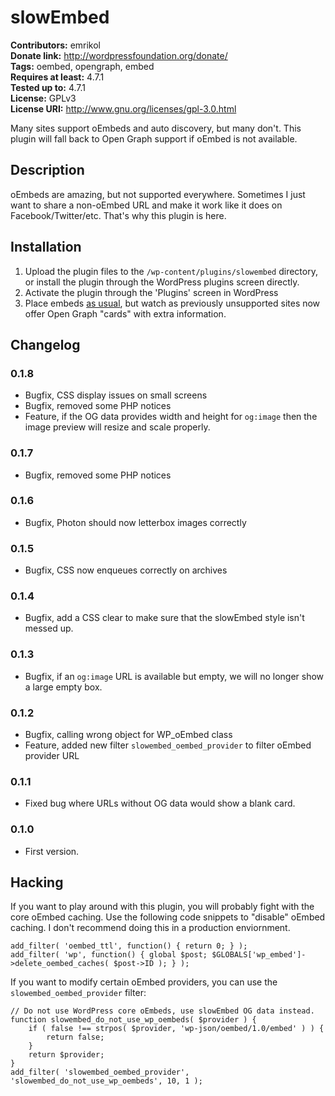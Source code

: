 # slowEmbed 
**Contributors:** emrikol  
**Donate link:** http://wordpressfoundation.org/donate/  
**Tags:** oembed, opengraph, embed  
**Requires at least:** 4.7.1  
**Tested up to:** 4.7.1  
**License:** GPLv3  
**License URI:** http://www.gnu.org/licenses/gpl-3.0.html  

Many sites support oEmbeds and auto discovery, but many don't.  This plugin will fall back to Open Graph support if oEmbed is not available.


## Description 

oEmbeds are amazing, but not supported everywhere.  Sometimes I just want to share a non-oEmbed URL and make it work like it does on Facebook/Twitter/etc.  That's why this plugin is here.


## Installation 

1. Upload the plugin files to the `/wp-content/plugins/slowembed` directory, or install the plugin through the WordPress plugins screen directly.
2. Activate the plugin through the 'Plugins' screen in WordPress
3. Place embeds [as usual](https://codex.wordpress.org/Embeds), but watch as previously unsupported sites now offer Open Graph "cards" with extra information.


## Changelog 


### 0.1.8 

* Bugfix, CSS display issues on small screens
* Bugfix, removed some PHP notices
* Feature, if the OG data provides width and height for `og:image` then the image preview will resize and scale properly.


### 0.1.7 

* Bugfix, removed some PHP notices


### 0.1.6 

* Bugfix, Photon should now letterbox images correctly


### 0.1.5 

* Bugfix, CSS now enqueues correctly on archives


### 0.1.4 

* Bugfix, add a CSS clear to make sure that the slowEmbed style isn't messed up.


### 0.1.3 

* Bugfix, if an `og:image` URL is available but empty, we will no longer show a large empty box.


### 0.1.2 

* Bugfix, calling wrong object for WP_oEmbed class
* Feature, added new filter `slowembed_oembed_provider` to filter oEmbed provider URL


### 0.1.1 

* Fixed bug where URLs without OG data would show a blank card.


### 0.1.0 

* First version.


## Hacking 

If you want to play around with this plugin, you will probably fight with the core oEmbed caching.  Use the following code snippets to "disable" oEmbed caching.  I don't recommend doing this in a production enviornment.

```
add_filter( 'oembed_ttl', function() { return 0; } );
add_filter( 'wp', function() { global $post; $GLOBALS['wp_embed']->delete_oembed_caches( $post->ID ); } );
```

If you want to modify certain oEmbed providers, you can use the `slowembed_oembed_provider` filter:

```
// Do not use WordPress core oEmbeds, use slowEmbed OG data instead.
function slowembed_do_not_use_wp_oembeds( $provider ) {
    if ( false !== strpos( $provider, 'wp-json/oembed/1.0/embed' ) ) {
        return false;
    }
    return $provider;
}
add_filter( 'slowembed_oembed_provider', 'slowembed_do_not_use_wp_oembeds', 10, 1 );
```
